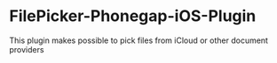 # FilePicker-Phonegap-iOS-Plugin

This plugin makes possible to pick files from iCloud or other document providers
